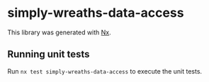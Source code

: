 # simply-wreaths-data-access

This library was generated with [Nx](https://nx.dev).

## Running unit tests

Run `nx test simply-wreaths-data-access` to execute the unit tests.
